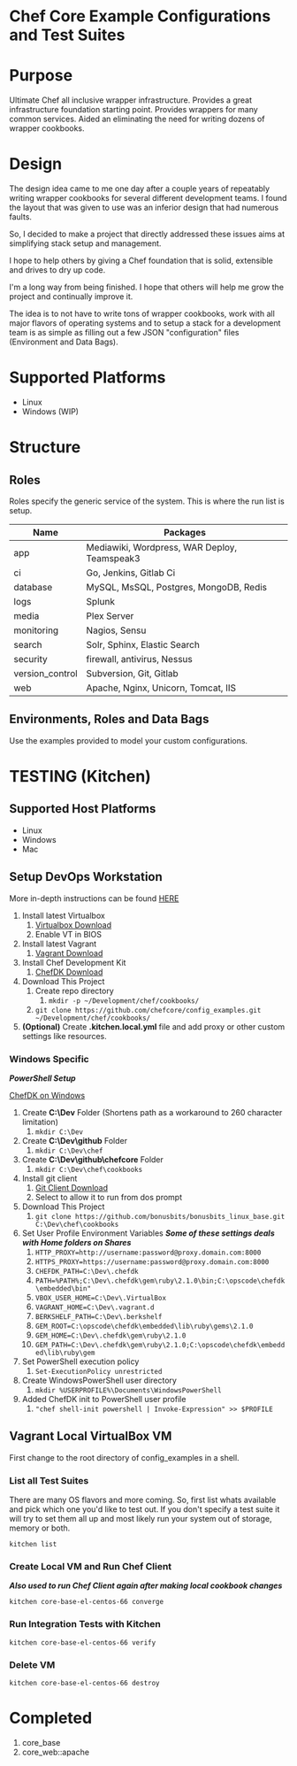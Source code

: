 # Chef Core Example Configurations and Test Suites 

# Purpose

Ultimate Chef all inclusive wrapper infrastructure.  Provides a great infrastructure foundation starting point. Provides wrappers for many common services. Aided an eliminating the need for writing dozens of wrapper cookbooks.

# Design
The design idea came to me one day after a couple years of repeatably writing wrapper cookbooks for several different development teams. I found the layout that was given to use was an inferior design that had numerous faults.

So, I decided to make a project that directly addressed these issues aims at simplifying stack setup and management.

I hope to help others by giving a Chef foundation that is solid, extensible and drives to dry up code.

I'm a long way from being finished. I hope that others will help me grow the project and continually improve it.

The idea is to not have to write tons of wrapper cookbooks, work with all major flavors of operating systems and to setup a stack for a development team is as simple as filling out a few JSON "configuration" files (Environment and Data Bags).

# Supported Platforms
* Linux
* Windows (WIP)

# Structure

## Roles
Roles specify the generic service of the system. This is where the run list is setup.

| Name | Packages |
| -------- | -------- |
| app | Mediawiki, Wordpress, WAR Deploy, Teamspeak3 |
| ci | Go, Jenkins, Gitlab Ci |
| database | MySQL, MsSQL, Postgres, MongoDB, Redis |
| logs  | Splunk |
| media  | Plex Server |
| monitoring  | Nagios, Sensu |
| search  | Solr, Sphinx, Elastic Search |
| security  | firewall, antivirus, Nessus |
| version_control  | Subversion, Git, Gitlab |
| web  | Apache, Nginx, Unicorn, Tomcat, IIS |

## Environments, Roles and Data Bags
Use the examples provided to model your custom configurations.


# TESTING (Kitchen)

## Supported Host Platforms
* Linux
* Windows
* Mac

## Setup DevOps Workstation
More in-depth instructions can be found [HERE](http://www.bonusbits.com/wiki/Reference:DevOps_Workstation_Setup_Check_List)

1. Install latest Virtualbox
    1. [Virtualbox Download](https://www.virtualbox.org/wiki/Downloads)
    2. Enable VT in BIOS
2. Install latest Vagrant
    1. [Vagrant Download](https://www.vagrantup.com/downloads.html)
3. Install Chef Development Kit
    1. [ChefDK Download](https://downloads.chef.io/chef-dk/)
4. Download This Project
    1. Create repo directory
        1. ```mkdir -p ~/Development/chef/cookbooks/```
    1. ```git clone https://github.com/chefcore/config_examples.git ~/Development/chef/cookbooks/```
5. **(Optional)** Create **.kitchen.local.yml** file and add proxy or other custom settings like resources.

### Windows Specific

***PowerShell Setup***

[ChefDK on Windows](https://www.chef.io/blog/2014/11/04/the-chefdk-on-windows-survival-guide/)

1. Create **C:\Dev** Folder (Shortens path as a workaround to 260 character limitation)
    1. ```mkdir C:\Dev```
2. Create **C:\Dev\github** Folder
    1. ```mkdir C:\Dev\chef```
3. Create **C:\Dev\github\chefcore** Folder
    1. ```mkdir C:\Dev\chef\cookbooks```
4. Install git client
    1. [Git Client Download](https://git-scm.com/download/win)
    2. Select to allow it to run from dos prompt
5. Download This Project
    1. ```git clone https://github.com/bonusbits/bonusbits_linux_base.git C:\Dev\chef\cookbooks```
6. Set User Profile Environment Variables ***Some of these settings deals with Home folders on Shares***
    1. ```HTTP_PROXY=http://username:password@proxy.domain.com:8000```
    2. ```HTTPS_PROXY=https://username:password@proxy.domain.com:8000```
    3. ```CHEFDK_PATH=C:\Dev\.chefdk```
    4. ```PATH=%PATH%;C:\Dev\.chefdk\gem\ruby\2.1.0\bin;C:\opscode\chefdk\embedded\bin"```
    5. ```VBOX_USER_HOME=C:\Dev\.VirtualBox```
    6. ```VAGRANT_HOME=C:\Dev\.vagrant.d```
    7. ```BERKSHELF_PATH=C:\Dev\.berkshelf```
    8. ```GEM_ROOT=C:\opscode\chefdk\embedded\lib\ruby\gems\2.1.0```
    9. ```GEM_HOME=C:\Dev\.chefdk\gem\ruby\2.1.0```
    10. ```GEM_PATH=C:\Dev\.chefdk\gem\ruby\2.1.0;C:\opscode\chefdk\embedded\lib\ruby\gem```
7. Set PowerShell execution policy
    1. ```Set-ExecutionPolicy unrestricted```
8. Create WindowsPowerShell user directory
    1. ```mkdir %USERPROFILE%\Documents\WindowsPowerShell```
9. Added ChefDK init to PowerShell user profile
    1. ```"chef shell-init powershell | Invoke-Expression" >> $PROFILE```

## Vagrant Local VirtualBox VM
First change to the root directory of config_examples in a shell.

### List all Test Suites
There are many OS flavors and more coming. So, first list whats available and pick which one you'd like to test out. 
If you don't specify a test suite it will try to set them all up and most likely run your system out of storage, memory or both.

```kitchen list```

### Create Local VM and Run Chef Client 
***Also used to run Chef Client again after making local cookbook changes***

```kitchen core-base-el-centos-66 converge```

### Run Integration Tests with Kitchen

```kitchen core-base-el-centos-66 verify```

### Delete VM

```kitchen core-base-el-centos-66 destroy```

# Completed

1. core_base
2. core_web::apache
